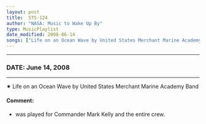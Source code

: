 ```yaml
---
layout: post
title:  STS-124
author: "NASA: Music to Wake Up By"
type: MusicPlaylist
date_modified: 2008-06-14
songs: ["Life on an Ocean Wave by United States Merchant Marine Academy Band"]
---
```


----
### DATE: June 14, 2008
----
✷ Life on an Ocean Wave by United States Merchant Marine Academy Band

#### Comment:
* was played for Commander Mark Kelly and the entire crew.



<br/>
<center>
	<a target="_blank"
	   href="https://twitter.com/intent/tweet?hashtags=Space,NASA,Playlist,NASAWakeupCalls,SpaceProgram&text={{ page.author}}, '{{ page.songs.first }}' {{ page.title }}, {{ page.date | date: '%B %d, %Y' }}. {{ site.url }}{{ page.url }} @nasawakeupcalls">
	   <i class="fab fa-twitter" alt="Tweet this page" style="font-size: 1.3em;"></i>
	</a>
	&nbsp; 	<i class="fas fa-user-astronaut" style="font-size: 1.5em;"></i> &nbsp;
    <a type="amzn" search="'Life on an Ocean Wave by United States Merchant Marine Academy Band'" category="popular music">
        <i class="fab fa-amazon" style="font-size: 1.3em;"></i>
    </a>
</center>
